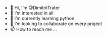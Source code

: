 - 👋 Hi, I’m @DimitriiTrater
- 👀 I’m interested in all
- 🌱 I’m currently learning python
- 💞️ I’m looking to collaborate on every project
- 📫 How to reach me ...

<!---
DimitriiTrater/DimitriiTrater is a ✨ special ✨ repository because its `README.md` (this file) appears on your GitHub profile.
You can click the Preview link to take a look at your changes.
--->
